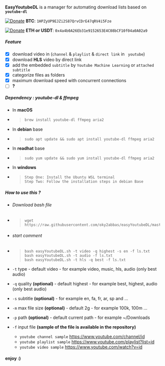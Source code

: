 **EasyYoutubeDL** is a manager for automating download lists based on **` youtube-dl`**



[![Donate](https://img.shields.io/badge/Cryptocurrency-Donate-green)](https://idpay.ir/oky2abbas) **BTC**: `1HPZyUP9EJZi2S87QrvCDrE47qRV4i5Fze`

[![Donate](https://img.shields.io/badge/Cryptocurrency-Donate-blue)](https://idpay.ir/oky2abbas) **ETH or USDT**: `0x4a4b0A26Eb31e9152653E4C08bCF10f04a0A02a9`




##### Feature

- [x] download video in (`channel` & `playlist` & `direct link` in ` youtube`)
- [x] download **HLS** video by direct link
- [x] add the embedded `subtitle` by `Youtube Machine Learning` or `attached subtitle`
- [x] categorize files as folders
- [x] maximum download speed with concurrent connections
- [ ] **?**

##### Dependency : youtube-dl & ffmpeg
- In **macOS**
- > ```bash
  > brew install youtube-dl ffmpeg aria2
  > ```
- In **debian** base
- > ```shell
  > sudo apt update && sudo apt install youtube-dl ffmpeg aria2
  > ```
- In **readhat** base
- > ```shell
  > sudo yum update && sudo yum install youtube-dl ffmpeg aria2
  > ```
- In **windows**
- > ```shell
  > Step One: Install the Ubuntu WSL terminal
  > Step Two: Follow the installation steps in debian Base
  > ```

##### How to use this ?
- ###### Download bash file 
- >```shell
  >wget https://raw.githubusercontent.com/oky2abbas/easyYoutubeDL/master/easyYoutubeDL.sh
  >```
- ###### start comment  
- > ```shell
  > bash easyYoutubeDL.sh -t video -q highest -s en -f ls.txt
  > bash easyYoutubeDL.sh -t audio -f ls.txt
  > bash easyYoutubeDL.sh -t hls -q best -f ls.txt
  > ```
- `-t` type - default video - for example video, music, hls, audio (only best audio)
- `-q` quality **(optional)** - default highest - for example best, highest, audio (only best audio)
- `-s` subtitle **(optional)** - for example en, fa, fr, ar, sp and ...
- `-m` max file size **(optional)** - default 2g - for example 100k, 100m ...
- `-p` path **(optional)** - default current path - for example ~/Downloads
- `-f` input file **(sample of the file is available in the repository)**

  -  `youtube channel sample` https://www.youtube.com/channel/id
  -  `youtube playlist sample` https://www.youtube.com/playlist?list=id
  -  `youtube video sample` https://www.youtube.com/watch?v=id

#### enjoy :)
